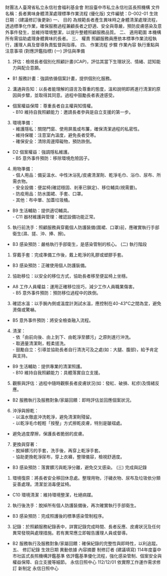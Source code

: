 財團法人臺灣省私立永信社會福利基金會
附設臺中市私立永信社區長照機構
文件名稱：長者異味身體清潔處理標準作業流程 (優化版)
文件編號：D-002-01
生效日期：(建議修訂後更新)
一、 目的
為規範長者產生異味時之身體清潔處理流程，透過標準化作業，確保服務過程兼顧長者之舒適、安全與尊嚴，預防皮膚感染及意外事件發生，並維持環境整潔，以提升整體照顧服務品質。
二、 適用範圍
本機構所有需協助處理身體異味的長者。
三、 權責
照顧服務員應依本標準作業流程執行，護理人員及督導負責監督與指導。
四、 作業流程
步驟
作業內容
執行重點與注意事項 (對應評鑑指標)
(一) 評估與準備
1. 評估：檢視長者個別化照顧計畫(ICAP)，評估其當下生理狀況、情緒、認知能力與配合意願。
- B1 服務計畫：強調依循個案計畫，提供個別化服務。

2. 溝通與告知：以長者能理解的語言及尊重的態度，溫和說明即將進行清潔的原因與步驟，並取得其同意。過程中鼓勵長者表達感受。
- 個案權益保障：尊重長者自主權與知情權。<br>- B10 維持自我照顧能力：邀請長者參與是自立支援的第一步。

3. 環境準備：<br> - 維護隱私：關閉門窗、使用屏風或布簾，確保清潔過程的私密性。<br> - 維持保暖：注意室內溫度，避免長者受寒。<br> - 確保安全：清除周邊障礙物，預防跌倒。
- D2 個案權益：強調隱私維護。<br>- B5 意外事件預防：移除環境危險因子。

4. 用物準備：<br> - 個人用品：備妥溫水、中性沐浴乳/皮膚清潔劑、乾淨毛巾、浴巾、尿布、所需衣物。<br> - 安全設備：便盆椅(確認穩固、剎車已鎖定)、移位輔具(視需要)。<br> - 防疫用品：防水圍裙、手套、口罩。<br> - 其他：布中單、加蓋垃圾桶。
- B9 生活輔助：提供適切輔具。<br>- C11 器材維護與管理：確認設備功能正常。

5. 執行前洗手：照顧服務員穿戴個人防護裝備(圍裙、口罩)前，應確實執行手部衛生(濕、搓、沖、捧、擦)。
- B3 感染預防：嚴格執行手部衛生，是感染管制的核心。
(二) 執行階段
1. 穿戴手套：完成準備工作後，戴上乾淨的乳膠或塑膠手套。
- B3 感染預防：正確使用個人防護裝備。

2. 協助移位：以安全的移位方式，協助長者移至便盆椅上坐穩。
- A8 工作人員權益：運用正確移位技巧，減少工作人員職業傷害。<br>- B5 意外事件預防：預防移位過程中的跌倒。

3. 確認水溫：以手腕內側或溫度計測試水溫，應控制在40-43°C之間為宜，避免燙傷或驚嚇。
- B5 意外事件預防：將安全檢查融入流程。

4. 清潔：<br> - 依「由前向後、由上到下、由乾淨至髒污」之原則進行沖洗。<br> - 取適量清潔劑，輕柔搓洗。<br> - 鼓勵自立：引導並協助長者自行清洗可及之處(如：大腿、腹部)，給予肯定與支持。
- B9 生活輔助：提供專業的清潔照護。<br>- B10 維持自我照顧能力：具體落實自立支援。

5. 觀察與評估：過程中隨時觀察長者皮膚狀況(如：發紅、破損、紅疹)及情緒反應。
- B2 服務執行及服務對象/家屬回饋：即時評估並回應個案狀況。

6. 沖淨與擦乾：<br> - 以溫水徹底沖洗乾淨，避免清潔劑殘留。<br> - 以乾淨毛巾輕輕「按壓」方式擦乾皮膚，特別是皺褶處。
- 避免過度摩擦，保護長者脆弱的皮膚。

7. 更換與穿著：<br> - 脫掉髒污的手套，洗手後，再穿上乾淨手套。<br> - 協助更換乾淨尿布，穿上衣褲，整理儀容，檢視舒適度。
- B3 感染預防：落實髒污與乾淨分離，避免交叉感染。
(三) 完成與記錄
1. 環境復原：將長者安全移回休息處。整理用物，汙穢衣物、尿布及垃圾依分類妥善處理。清潔並消毒便盆椅。
- C10 環境清潔：維持環境整潔，杜絕病媒。

2. 執行後洗手：脫掉所有個人防護裝備後，再次確實執行手部衛生。
- B3 感染預防：完成照護後的標準感染管制程序。

3. 記錄：於照顧服務紀錄表中，詳實記錄完成時間、長者反應、皮膚狀況及任何異常發現與處理措施。若有異常應立即報告護理人員或督導。
- B2 服務執行及服務對象/家屬回饋：確保紀錄的完整性與即時性，以利追蹤。
五、 修訂紀錄
生效日期
異動依據
內容摘要
制修訂者
(建議填寫)
114年度臺中市社區式長照機構評鑑基準
依評鑑基準優化流程，強化感染管制、個案安全與權益保障、自立支援等細節。
永信日照中心
112/12/01
依實際工作運作需求修訂
新制定
永信日照中心
